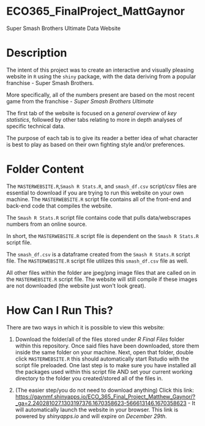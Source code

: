 # ECO365_FinalProject_MattGaynor
Super Smash Brothers Ultimate Data Website


# Description
The intent of this project was to create an interactive and visually pleasing website in `R` using the `shiny` package, with the data deriving from a popular franchise - Super Smash Brothers. 

More specifically, all of the numbers present are based on the most recent game from the franchise - *Super Smash Brothers Ultimate*

The first tab of the website is focused on a *general overview* of *key statistics*, followed by other tabs relating to more in depth analyses of specific technical data.

The purpose of each tab is to give its reader a better idea of what character is best to play as based on their own fighting style and/or preferences.

# Folder Content
The `MASTERWEBSITE.R`,`Smash R Stats.R`, and `smash_df.csv` script/csv files are essential to download if you are trying to run this website on your own machine. The `MASTERWEBSITE.R` script file contains all of the front-end and back-end code that compiles the website. 

The `Smash R Stats.R` script file contains code that pulls data/webscrapes numbers from an online source. 

In short, the `MASTERWEBSITE.R` script file is dependent on the `Smash R Stats.R` script file. 

The `smash_df.csv` is a dataframe created from the `Smash R Stats.R` script file. The `MASTERWEBSITE.R` script file utilizes this `smash_df.csv` file as well. 

All other files within the folder are jpeg/png image files that are called on in the `MASTERWEBSITE.R` script file. The website will still compile if these images are not downloaded (the website just won't look great).



# How Can I Run This?
There are two ways in which it is possible to view this website:

1) Download the folder/all of the files stored under *R Final Files* folder within this repository. Once said files have been downloaded, store them inside the same folder on your machine. Next, open that folder, double click `MASTERWEBSITE.R` this should automatically start Rstudio with the script file preloaded. One last step is to make sure you have installed all the packages used within this script file AND set your current working directory to the folder you created/stored all of the files in.

2) (The easier step/you do not need to download anything) Click this link: https://gaynmf.shinyapps.io/ECO_365_Final_Project_Matthew_Gaynor/?_ga=2.240281027.1303197376.1670358623-566613146.1670358623  - It will automatically launch the website in your browser. This link is powered by *shinyapps.io* and will expire on *December 29th*.


